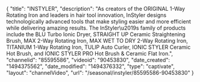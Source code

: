 {
    "title": "INSTYLER",
    "description": "As creators of the ORIGINAL 1-Way Rotating Iron and leaders in hair tool innovation, InStyler designs technologically advanced tools that make styling easier and more efficient while delivering amazing results. The InStyler\u2019s family of products include the BLU Turbo Ionic Dryer, STRAIGHT UP Ceramic Straightening Brush, MAX 2-Way Rotating Iron, MAX WET TO DRY 2-Way Rotating Iron, TITANIUM 1-Way Rotating Iron, TULIP Auto Curler, IONIC STYLER Ceramic Hot Brush, and IONIC STYLER PRO Hot Brush & Ceramic Flat Iron.",
    "channelid": "85595586",
    "videoid": "90453830",
    "date_created": "1494375562",
    "date_modified": "1494376332",
    "type": "captivate",
    "layout": "channelVideo",
    "url": "\/seasonal\/instyler\/85595586-90453830"
}